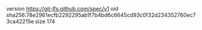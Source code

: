 version https://git-lfs.github.com/spec/v1
oid sha256:78e2961ecfb2292295ab1f7b4bd6c6645cd93c0f32d234352760ec73ca42215e
size 174
